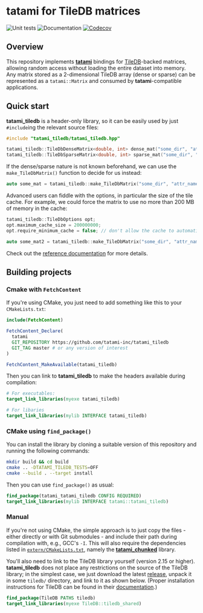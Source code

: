 # tatami for TileDB matrices

![Unit tests](https://github.com/tatami-inc/tatami_tiledb/actions/workflows/run-tests.yaml/badge.svg)
![Documentation](https://github.com/tatami-inc/tatami_tiledb/actions/workflows/doxygenate.yaml/badge.svg)
[![Codecov](https://codecov.io/gh/tatami-inc/tatami_tiledb/branch/master/graph/badge.svg?token=Z189ORCLLR)](https://codecov.io/gh/tatami-inc/tatami_tiledb)

## Overview

This repository implements [**tatami**](https://github.com/tatami-inc/tatami) bindings for [TileDB](https://github.com/tiledb-inc/tiledb)-backed matrices,
allowing random access without loading the entire dataset into memory.
Any matrix stored as a 2-dimensional TileDB array (dense or sparse) can be represented as a `tatami::Matrix` and consumed by **tatami**-compatible applications.

## Quick start

**tatami_tiledb** is a header-only library, so it can be easily used by just `#include`ing the relevant source files:

```cpp
#include "tatami_tiledb/tatami_tiledb.hpp"

tatami_tiledb::TileDbDenseMatrix<double, int> dense_mat("some_dir", "attr_name");
tatami_tiledb::TileDbSparseMatrix<double, int> sparse_mat("some_dir", "attr_name");
```

If the dense/sparse nature is not known beforehand, we can use the `make_TileDbMatrix()` function to decide for us instead:

```cpp
auto some_mat = tatami_tiledb::make_TileDbMatrix("some_dir", "attr_name");
```

Advanced users can fiddle with the options, in particular the size of the tile cache.
For example, we could force the matrix to use no more than 200 MB of memory in the cache:

```cpp
tatami_tiledb::TileDbOptions opt;
opt.maximum_cache_size = 200000000;
opt.require_minimum_cache = false; // don't allow the cache to automatically expand.

auto some_mat2 = tatami_tiledb::make_TileDbMatrix("some_dir", "attr_name", opt);
```

Check out the [reference documentation](https://tatami-inc.github.io/tatami_tiledb) for more details.

## Building projects

### Cmake with `FetchContent`

If you're using CMake, you just need to add something like this to your `CMakeLists.txt`:

```cmake
include(FetchContent)

FetchContent_Declare(
  tatami
  GIT_REPOSITORY https://github.com/tatami-inc/tatami_tiledb
  GIT_TAG master # or any version of interest
)

FetchContent_MakeAvailable(tatami_tiledb)
```

Then you can link to **tatami_tiledb** to make the headers available during compilation:

```cmake
# For executables:
target_link_libraries(myexe tatami_tiledb)

# For libaries
target_link_libraries(mylib INTERFACE tatami_tiledb)
```

### CMake using `find_package()`

You can install the library by cloning a suitable version of this repository and running the following commands:

```sh
mkdir build && cd build
cmake .. -DTATAMI_TILEDB_TESTS=OFF
cmake --build . --target install
```

Then you can use `find_package()` as usual:

```cmake
find_package(tatami_tatami_tiledb CONFIG REQUIRED)
target_link_libraries(mylib INTERFACE tatami::tatami_tiledb)
```

### Manual

If you're not using CMake, the simple approach is to just copy the files - either directly or with Git submodules - and include their path during compilation with, e.g., GCC's `-I`.
This will also require the dependencies listed in [`extern/CMakeLists.txt`](extern/CMakeLists.txt), namely the [**tatami_chunked**](https://github.com/tatami-inc/tatami_chunked) library.

You'll also need to link to the TileDB library yourself (version 2.15 or higher).
**tatami_tiledb** does not place any restrictions on the source of the TileDB library;
in the simplest case, we just download the latest [release](https://github.com/TileDB-Inc/TileDB/releases), unpack it in some `tiledb/` directory, and link to it as shown below.
(Proper installation instructions for TileDB can be found in their [documentation](https://docs.tiledb.com/main/how-to/installation/pre-built-packages).)
    
```cmake
find_package(TileDB PATHS tiledb)
target_link_libraries(myexe TileDB::tiledb_shared)
```
